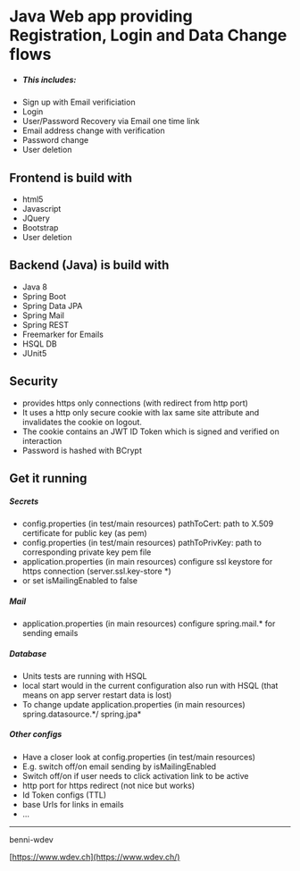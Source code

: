<h1> Java Web app providing Registration, Login and Data Change flows</h1>


<ul>
    <li><h5>This includes:</h5></li>
        <li>Sign up with Email verificiation</li>
        <li>Login</li>
        <li>User/Password Recovery via Email one time link</li>
        <li>Email address change with verification</li>
        <li>Password change</li>
        <li>User deletion</li>
</ul>

<h2> Frontend is build with </h2>
     <ul>
        <li>html5</li>
        <li>Javascript</li>
        <li>JQuery</li>
        <li>Bootstrap</li>
        <li>User deletion</li>
    </ul>
<h2> Backend (Java) is build with </h2>
     <ul>
        <li>Java 8</li>
        <li>Spring Boot</li>
        <li>Spring Data JPA</li>
        <li>Spring Mail</li>
        <li>Spring REST</li>
        <li>Freemarker for Emails</li>
        <li>HSQL DB</li>
        <li>JUnit5</li>
</ul>
<h2> Security </h2>
     <ul>
        <li>provides https only connections (with redirect from http port)</li>
        <li>It uses a http only secure cookie with lax same site attribute and invalidates the cookie on logout.</li>
        <li>The cookie contains an JWT ID Token which is signed and verified on interaction</li>
        <li>Password is hashed with BCrypt</li>
</ul>


<h2> Get it running </h2>    
    <h5> Secrets</h5>
    <ul>
        <li>config.properties (in test/main resources) pathToCert: path to X.509 certificate for public key (as pem)</li>
        <li>config.properties (in test/main resources) pathToPrivKey: path to corresponding private key pem file</li>
        <li>application.properties (in main resources) configure ssl keystore for https connection (server.ssl.key-store *) </li>
        <li>or set isMailingEnabled to false</li>
    </ul>
    <h5> Mail</h5>
    <ul>
        <li>application.properties (in main resources) configure spring.mail.* for sending emails</li>
    </ul>
    <h5> Database</h5>
    <ul>
        <li>Units tests are running with HSQL</li>
        <li>local start would in the current configuration also run with HSQL (that means on app server restart data is lost)</li>
        <li>To change update application.properties (in main resources) spring.datasource.*/ spring.jpa* </li>
    </ul>
    <h5> Other configs</h5>
    <ul>
        <li>Have a closer look at config.properties (in test/main resources)</li>
        <li>E.g. switch off/on email sending by isMailingEnabled</li>
        <li>Switch off/on if user needs to click activation link to be active </li>
        <li>http port for https redirect (not nice but works) </li>
        <li>Id Token configs (TTL) </li>
        <li>base Urls for links in emails</li>
        <li>...</li>
    </ul>
    
--------------------------------------
benni-wdev

[https://www.wdev.ch](https://www.wdev.ch/)
